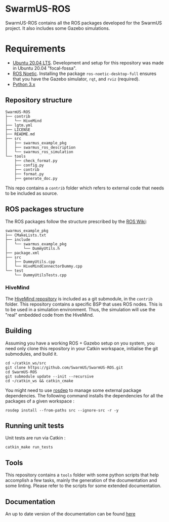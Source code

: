 # SwarmUS-ROS

SwarmUS-ROS contains all the ROS packages developed for the SwarmUS project. It also includes some Gazebo simulations.

# Requirements

* [Ubuntu 20.04 LTS](https://ubuntu.com/download). Development and setup for this repository was made in Ubuntu 20.04 "focal-fossa".
* [ROS Noetic](http://wiki.ros.org/noetic/Installation/Ubuntu). Installing the package `ros-noetic-desktop-full` ensures that you have the Gazebo simulator, `rqt`, and `rviz` (required).
* [Python 3.x](https://www.python.org/downloads/)

## Repository structure

```
SwarmUS-ROS
├── contrib
│   └── HiveMind
├── lgtm.yml
├── LICENSE
├── README.md
├── src
│   ├── swarmus_example_pkg
│   ├── swarmus_ros_description
│   └── swarmus_ros_simulation
└── tools
    ├── check_format.py
    ├── config.py
    ├── contrib
    ├── format.py
    ├── generate_doc.py
```

This repo contains a `contrib` folder which refers to external code that needs to be included as source.

## ROS packages structure

The ROS packages follow the structure prescribed by the [ROS Wiki](http://wiki.ros.org/catkin/Tutorials/CreatingPackage):

```
swarmus_example_pkg
├── CMakeLists.txt
├── include
│   └── swarmus_example_pkg
│       └── DummyUtils.h
├── package.xml
├── src
│   ├── DummyUtils.cpp
│   └── HiveMindConnectorDummy.cpp
└── test
    └── DummyUtilsTests.cpp
```

### HiveMind
The [HiveMind repository](https://github.com/SwarmUS/HiveMind) is included as a git submodule, in the `contrib` folder. This repository contains a specific BSP that uses ROS nodes. This is to be used in a simulation environment. Thus, the simulation will use the "real" embedded code from the HiveMind.

## Building

Assuming you have a working ROS + Gazebo setup on you system, you need only clone this repository in your Catkin workspace, initialise the git submodules, and build it. 

```
cd ~/catkin_ws/src
git clone https://github.com/SwarmUS/SwarmUS-ROS.git
cd SwarmUS-ROS
git submodule update --init --recursive
cd ~/catkin_ws && catkin_cmake
```

You might need to use [rosdep](http://wiki.ros.org/rosdep) to manage some external package dependencies. The following command installs the dependencies for all the packages of a given workspace :

```
rosdep install --from-paths src --ignore-src -r -y
```

## Running unit tests

Unit tests are run via Catkin :

```
catkin_make run_tests
```

## Tools
This repository contains a `tools` folder with some python scripts that help accomplish a few tasks, mainly the generation of the documentation and some linting. Please refer to the scripts for some extended documentation.

## Documentation
An up to date version of the documentation can be found [here](https://swarmus.github.io/SwarmUS-ROS/index.html)